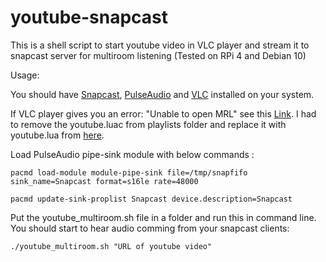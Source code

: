 # youtube-snapcast
This is a shell script to start youtube video in VLC player and stream it to snapcast server for multiroom listening (Tested on RPi 4 and Debian 10) 


Usage:

You should have [Snapcast](https://github.com/badaix/snapcast), [PulseAudio](https://www.freedesktop.org/wiki/Software/PulseAudio/) and [VLC](https://www.videolan.org/vlc/download-debian.html) installed on your system. 

If VLC player gives you an error: "Unable to open MRL" see this [Link](https://thegeekpage.com/vlc-media-player-cannot-play-youtube-videos/). I had to remove the youtube.luac from playlists folder and replace it with youtube.lua from [here](https://code.videolan.org/videolan/vlc/-/raw/master/share/lua/playlist/youtube.lua?inline=false).


Load PulseAudio pipe-sink module with below commands :

`pacmd load-module module-pipe-sink file=/tmp/snapfifo sink_name=Snapcast format=s16le rate=48000`

`pacmd update-sink-proplist Snapcast device.description=Snapcast`




Put the youtube_multiroom.sh file in a folder and run this in command line. You should start to hear audio comming from your snapcast clients: 

`./youtube_multiroom.sh "URL of youtube video"`
